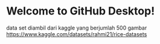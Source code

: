 # Welcome to GitHub Desktop!

data set diambil dari kaggle yang berjumlah 500 gambar 
https://www.kaggle.com/datasets/rahmi21/rice-datasets
